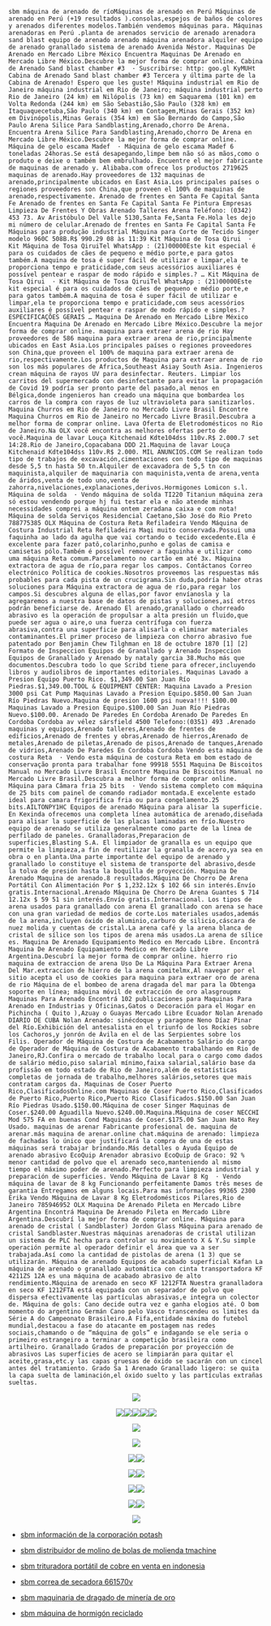 
```
sbm máquina de arenado de ríoMáquinas de arenado en Perú Máquinas de arenado en Perú (+19 resultados ).consolas,espejos de baños de colores y arenados diferentes modelos.También vendemos máquinas para. Máquinas arenadoras en Perú .planta de arenados servicio de arenado arenadora sand blast equipo de arenado arenado máquina arenadora alquiler equipo de arenado granallado sistema de arenado Avenida Néstor. Maquinas De Arenado en Mercado Libre México Encuentra Maquinas De Arenado en Mercado Libre México.Descubre la mejor forma de comprar online. Cabina de Arenado Sand blast chamber #3  · Suscribirse: http: goo.gl KyMUHt Cabina de Arenado Sand blast chamber #3 Tercera y última parte de la Cabina de Arenado! Espero que les guste! Máquina industrial em Rio de Janeiro máquina industrial em Rio de Janeiro; máquina industrial perto Rio de Janeiro (24 km) em Nilópolis (73 km) em Saquarema (101 km) em Volta Redonda (244 km) em São Sebastião,São Paulo (328 km) em Itaquaquecetuba,São Paulo (340 km) em Contagem,Minas Gerais (352 km) em Divinópolis,Minas Gerais (354 km) em São Bernardo do Campo,São Paulo Arena Silice Para Sandblasting,Arenado,chorro De Arena. Encuentra Arena Silice Para Sandblasting,Arenado,chorro De Arena en Mercado Libre México.Descubre la mejor forma de comprar online. Máquina de gelo escama Madef  · Máquina de gelo escama Madef 6 toneladas 24horas.Se está desapegando,limpe bem não só as mãos,como o produto e deixe o também bem embrulhado. Encuentre el mejor fabricante de maquinas de arenado y. Alibaba.com ofrece los productos 2719625 maquinas de arenado.Hay proveedores de 132 maquinas de arenado,principalmente ubicados en East Asia.Los principales países o regiones proveedores son China,que proveen el 100% de maquinas de arenado,respectivamente. Arenado de frentes en Santa Fe Capital Santa Fe Arenado de frentes en Santa Fe Capital Santa Fe Pintura Empresas Limpieza De Frentes Y Obras Arenado Talleres Arena Teléfono: (0342) 453 73. Av Aristóbulo Del Valle 5130,Santa Fe,Santa Fe.Hola les dejo mi número de celular.Arenado de frentes en Santa Fe Capital Santa Fe Máquinas para produção industrial Máquina para Corte de Tecido Singer modelo 960C 508B.R$ 990.29 08 às 11:39 Kit Máquina de Tosa Qirui  · Kit Máquina de Tosa QiruiTel WhatsApp : (21)00000Este kit especial é para os cuidados de cães de pequeno e médio porte,e para gatos também.A maquina de tosa é super fácil de utilizar e limpar,ela te proporciona tempo e praticidade,com seus acessórios auxiliares é possível pentear e raspar de modo rápido e simples.? … Kit Máquina de Tosa Qirui  · Kit Máquina de Tosa QiruiTel WhatsApp : (21)00000Este kit especial é para os cuidados de cães de pequeno e médio porte,e para gatos também.A maquina de tosa é super fácil de utilizar e limpar,ela te proporciona tempo e praticidade,com seus acessórios auxiliares é possível pentear e raspar de modo rápido e simples.? ESPECIFICAÇÕES GERAIS … Maquina De Arenado en Mercado Libre México Encuentra Maquina De Arenado en Mercado Libre México.Descubre la mejor forma de comprar online. maquina para extraer arena de rio Hay proveedores de 586 maquina para extraer arena de rio,principalmente ubicados en East Asia.Los principales países o regiones proveedores son China,que proveen el 100% de maquina para extraer arena de rio,respectivamente.Los productos de Maquina para extraer arena de rio son los más populares de Africa,Southeast Asiay South Asia. Ingenieros crean máquina de rayos UV para desinfectar. Reuters. Limpiar los carritos del supermercado con desinfectante para evitar la propagación de Covid 19 podría ser pronto parte del pasado,al menos en Bélgica,donde ingenieros han creado una máquina que bombardea los carros de la compra con rayos de luz ultravioleta para sanitizarlos. Maquina Churros em Rio de Janeiro no Mercado Livre Brasil Encontre Maquina Churros em Rio de Janeiro no Mercado Livre Brasil.Descubra a melhor forma de comprar online. Lava Oferta de Eletrodomésticos no Rio de Janeiro.Na OLX você encontra as melhores ofertas perto de você.Maquina de lavar Louça Kitchenaid Kdte104dss 110v.R$ 2.000.7 set 14:28.Rio de Janeiro,Copacabana DDD 21.Maquina de lavar Louça Kitchenaid Kdte104dss 110v.R$ 2.000. MIL ANUNCIOS.COM Se realizan todo tipo de trabajos de excavación,cimentaciones con todo tipo de maquinas desde 5,5 tn hasta 50 tn.Alquiler de excavadora de 5,5 tn con maquinista,alquiler de maquinaria con maquinista,venta de arena,venta de áridos,venta de todo uno,venta de zahorra,nivelaciones,explanaciones,derivos.Hormigones Lomicon s.l. Máquina de solda  · Vendo máquina de solda TI220 Titaniun máquina zera só estou vendendo porque hj fui testar ela e não atende minhas necessidades comprei a máquina ontem zeradana caixa e com nota! Máquina de solda Serviços Residencial Caetano,São José do Rio Preto 788775385 OLX Máquina de Costura Reta Refiladeira Vendo Máquina de Costura Industrial Reta Refiladeira Maqi muito conservada.Possui uma faquinha ao lado da agulha que vai cortando o tecido excedente.Ela é excelente para fazer patô,colarinho,punho e golas de camisa e camisetas pólo.Também é possível remover a faquinha e utilizar como uma máquina Reta comum.Parcelamento no cartão em até 3x. Máquina extractora de agua de río,para regar los campos. Contáctanos Correo electrónico Política de cookies.Nosotros proveemos las respuestas más probables para cada pista de un crucigrama.Sin duda,podría haber otras soluciones para Máquina extractora de agua de río,para regar los campos.Si descubres alguna de ellas,por favor envíanosla y la agregaremos a nuestra base de datos de pistas y soluciones,así otros podrán beneficiarse de. Arenado El arenado,granallado o chorreado abrasivo es la operación de propulsar a alta presión un fluido,que puede ser agua o aire,o una fuerza centrífuga con fuerza abrasiva,contra una superficie para alisarla o eliminar materiales contaminantes.El primer proceso de limpieza con chorro abrasivo fue patentado por Benjamin Chew Tilghman en 18 de octubre 1870 [1] [2] Formato de Inspeccion Equipos de Granallado y Arenado Inspeccion Equipos de Granallado y Arenado by nataly garcia 38.Mucho más que documentos.Descubra todo lo que Scribd tiene para ofrecer,incluyendo libros y audiolibros de importantes editoriales. Maquinas Lavado a Presion Equipo Puerto Rico. $1,349.00 San Juan Río Piedras.$1,349.00.TOOL & EQUIPMENT CENTER: Maquina Lavado a Presion 3000 psi Cat Pump Maquinas Lavado a Presion Equipo.$850.00 San Juan Río Piedras Nuevo.Maquina de presion 1600 psi nueva!!!! $100.00 Maquinas Lavado a Presion Equipo.$100.00 San Juan Río Piedras Nuevo.$100.00. Arenado De Paredes En Cordoba Arenado De Paredes En Cordoba Cordoba av vélez sársfield 4500 Telefono:(0351) 493 .Arenado maquinas y equipos,Arenado talleres,Arenado de frentes de edificios,Arenado de frentes y obras,Arenado de hierros,Arenado de metales,Arenado de piletas,Arenado de pisos,Arenado de tanques,Arenado de vidrios,Arenado De Paredes En Cordoba Cordoba Vendo esta máquina de costura Reta  · Vendo esta máquina de costura Reta em bom estado de conservação pronta para trabalhar fone 99918 5551 Maquina De Biscoitos Manual no Mercado Livre Brasil Encontre Maquina De Biscoitos Manual no Mercado Livre Brasil.Descubra a melhor forma de comprar online. Máquina para Câmara fria 25 bits  · Vendo sistema completo com máquina de 25 bits com painel de comando radiador montada.E excelente estado ideal para camara frigorifica fria ou para congelamento.25 bits.AILTONPY1HC Equipos de arenado Máquina para alisar la superficie. En Kexinda ofrecemos una completa línea automática de arenado,diseñada para alisar la superficie de las placas laminadas en frío.Nuestro equipo de arenado se utiliza generalmente como parte de la línea de perfilado de paneles. Granalladoras,Preparacion de superficies,Blasting S.A. El limpiador de granalla es un equipo que permite la limpieza,a fin de reutilizar la granalla de acero,ya sea en obra o en planta.Una parte importante del equipo de arenado y granallado lo constituye el sistema de transporte del abrasivo,desde la tolva de presión hasta la boquilla de proyección. Maquina De Arenado Maquina de arenado.8 resultados.Máquina De Chorro De Arena Portátil Con Alimentación Por $ 1,232.12x $ 102 66 sin interés.Envío gratis.Internacional.Arenado Máquina De Chorro De Arena Guantes $ 714 12.12x $ 59 51 sin interés.Envío gratis.Internacional. Los tipos de arena usados para granallado con arena El granallado con arena se hace con una gran variedad de medios de corte.Los materiales usados,además de la arena,incluyen óxido de aluminio,carburo de silicio,cáscara de nuez molida y cuentas de cristal.La arena café y la arena blanca de cristal de sílice son los tipos de arena más usados.La arena de sílice es. Maquina De Arenado Equipamiento Medico en Mercado Libre. Encontrá Maquina De Arenado Equipamiento Medico en Mercado Libre Argentina.Descubrí la mejor forma de comprar online. hierro rio maquina de extraccion de arena Uso De La Máquina Para Extraer Arena Del Mar.extraccion de hierro de la arena comitelmx,Al navegar por el sitio acepta el uso de cookies para maquina para extraer oro de arena de rio Máquina de el bombeo de arena dragada del mar para la Obtenga soporte en línea; máquina móvil de extracción de oro alasgroupmx Maquinas Para Arenado Encontrá 102 publicaciones para Maquinas Para Arenado en Industrias y Oficinas,Gatos o Decoración para el Hogar en Pichincha ( Quito ),Azuay o Guayas Mercado Libre Ecuador Nolan Arenado DIARIO DE CUBA Nolan Arenado: sinécdoque y paragone Neno Díaz Pinar del Río.Exhibición del antesalista en el triunfo de los Rockies sobre los Cachoros,y jonrón de Ávila en el de las Serpientes sobre los Filis. Operador de Máquina de Costura de Acabamento Salário do cargo de Operador de Máquina de Costura de Acabamento trabalhando em Rio de Janeiro,RJ.Confira o mercado de trabalho local para o cargo como dados de salário médio,piso salarial mínimo,faixa salarial,salário base da profissão em todo estado de Rio de Janeiro,além de estatísticas completas de jornada de trabalho,melhores salários,setores que mais contratam cargos da. Maquinas de Coser Puerto Rico,ClasificadosOnline.com Maquinas de Coser Puerto Rico,Clasificados de Puerto Rico,Puerto Rico,Puerto Rico Clasificados.$150.00 San Juan Río Piedras Usado.$150.00.Máquina de coser Singer Maquinas de Coser.$240.00 Aguadilla Nuevo.$240.00.Maquina.Máquina de coser NECCHI Mod 575 FA en buenas Cond Maquinas de Coser.$175.00 San Juan Hato Rey Usado. maquinas de arenar Fabricante profesional de. maquina de arenar.más maquina de arenar.online chat.máquina de arenado: limpieza de fachadas lo único que justificará la compra de una de estas máquinas será trabajar brindando.Más detalles o Ayuda Equipo de arenado abrasivo EcoQuip Arenador abrasivo EcoQuip de Graco: 92 % menor cantidad de polvo que el arenado seco,manteniendo al mismo tiempo el máximo poder de arenado.Perfecto para limpieza industrial y preparación de superficies. Vendo Máquina de Lavar 8 Kg  · Vendo máquina de lavar de 8 kg Funcionando perfeitamente Damos três meses de garantia Entregamos em alguns locais.Para mas informações 99365 2300 Erika Vendo Máquina de Lavar 8 Kg Eletrodomésticos Pilares,Rio de Janeiro 785946952 OLX Maquina De Arenado Pileta en Mercado Libre Argentina Encontrá Maquina De Arenado Pileta en Mercado Libre Argentina.Descubrí la mejor forma de comprar online. Máquina para arenado de cristal ( Sandblaster) Jordon Glass Máquina para arenado de cristal Sandblaster.Nuestras máquinas arenadoras de cristal utilizan un sistema de PLC hecha para controlar su movimiento X & Y.Su simple operación permite al operador definir el área que va a ser trabajada.Así como la cantidad de pistolas de arena (1 3) que se utilizarán. Máquina de arenado Equipos de acabado superficial Kafan La máquina de arenado o granallado automática con cinta transportadora KF 4211ZS 12A es una máquina de acabado abrasivo de alto rendimiento.Máquina de arenado en seco KF 1212FTA Nuestra granalladora en seco KF 1212FTA está equipada con un separador de polvo que dispersa efectivamente las partículas abrasivas,e integra un colector de. Máquina de gols: Cano decide outra vez e ganha elogios até. O bom momento do argentino Germán Cano pelo Vasco transcendeu os limites da Série A do Campeonato Brasileiro.A Fifa,entidade máxima do futebol mundial,destacou a fase do atacante em postagem nas redes sociais,chamando o de “máquina de gols” e indagando se ele seria o primeiro estrangeiro a terminar a competição brasileira como artilheiro. Granallado Grados de preparación por proyección de abrasivos Las superficies de acero se limpiarán para quitar el aceite,grasa,etc.y las capas gruesas de óxido se sacarán con un cincel antes del tratamiento. Grado Sa 1 Arenado Granallado ligero: se quita la capa suelta de laminación,el óxido suelto y las partículas extrañas sueltas. 
```

<div align="center">

<a href="https://es-crusher.shibang-china.com/github&k=sbm+m%C3%A1quina+de+arenado+de+r%C3%ADo"><img src="https://static.shibang-china.com/es/crusher/logo.jpg"></a>

<a href="https://es-crusher.shibang-china.com/github&k=sbm+m%C3%A1quina+de+arenado+de+r%C3%ADo"><img src="https://static.shibang-china.com/es/crusher/index.jpg"></a><a href="https://es-crusher.shibang-china.com/material.htmlgithub&k=sbm+m%C3%A1quina+de+arenado+de+r%C3%ADo"><img src="https://static.shibang-china.com/es/crusher/material.jpg"></a><a href="https://es-crusher.shibang-china.com/application.htmlgithub&k=sbm+m%C3%A1quina+de+arenado+de+r%C3%ADo"><img src="https://static.shibang-china.com/es/crusher/application.jpg"></a><a href="https://es-crusher.shibang-china.com/aboutus.htmlgithub&k=sbm+m%C3%A1quina+de+arenado+de+r%C3%ADo"><img src="https://static.shibang-china.com/es/crusher/aboutus.jpg"></a><a href="https://es-crusher.shibang-china.com/contact.htmlgithub&k=sbm+m%C3%A1quina+de+arenado+de+r%C3%ADo"><img src="https://static.shibang-china.com/es/crusher/contact.jpg"></a>

<a href="https://es-crusher.shibang-china.com/github&k=sbm+m%C3%A1quina+de+arenado+de+r%C3%ADo"><img src="https://static.shibang-china.com/es/crusher/banner.jpg"></a>

<a href="https://swt.shibang-china.com/github&k=sbm+m%C3%A1quina+de+arenado+de+r%C3%ADo"><img src="https://static.shibang-china.com/es/crusher/text.jpg"></a>

<a href="https://swt.shibang-china.com/github&k=sbm+m%C3%A1quina+de+arenado+de+r%C3%ADo"><img src="https://static.shibang-china.com/es/crusher/chat.jpg"></a><a href="https://es-crusher.shibang-china.com/contact.htmlgithub&k=sbm+m%C3%A1quina+de+arenado+de+r%C3%ADo"><img src="https://static.shibang-china.com/es/crusher/message.jpg"></a>

<a href="https://es-crusher.shibang-china.com/products/pe.htmlgithub&k=sbm+m%C3%A1quina+de+arenado+de+r%C3%ADo"><img src="https://static.shibang-china.com/es/crusher/pe.jpg"></a><a href="https://es-crusher.shibang-china.com/products/pf.htmlgithub&k=sbm+m%C3%A1quina+de+arenado+de+r%C3%ADo"><img src="https://static.shibang-china.com/es/crusher/pf.jpg"></a>

<a href="https://es-crusher.shibang-china.com/products/hpt.htmlgithub&k=sbm+m%C3%A1quina+de+arenado+de+r%C3%ADo"><img src="https://static.shibang-china.com/es/crusher/hpt.jpg"></a><a href="https://es-crusher.shibang-china.com/products/vsi.htmlgithub&k=sbm+m%C3%A1quina+de+arenado+de+r%C3%ADo"><img src="https://static.shibang-china.com/es/crusher/vsi.jpg"></a>

<a href="https://es-crusher.shibang-china.com/products/klv.htmlgithub&k=sbm+m%C3%A1quina+de+arenado+de+r%C3%ADo"><img src="https://static.shibang-china.com/es/crusher/klv.jpg"></a><a href="https://es-crusher.shibang-china.com/products/portable.htmlgithub&k=sbm+m%C3%A1quina+de+arenado+de+r%C3%ADo"><img src="https://static.shibang-china.com/es/crusher/portable.jpg"></a>

<a href="https://swt.shibang-china.com/github&k=sbm+m%C3%A1quina+de+arenado+de+r%C3%ADo"><img src="https://static.shibang-china.com/es/crusher/case.jpg"></a>

</div>


* [sbm información de la corporación potash](sbm%20informaci%C3%B3n%20de%20la%20corporaci%C3%B3n%20potash.md)

* [sbm distribuidor de molino de bolas de molienda tmachine](sbm%20distribuidor%20de%20molino%20de%20bolas%20de%20molienda%20tmachine.md)

* [sbm trituradora portátil de cobre en venta en indonesia](sbm%20trituradora%20port%C3%A1til%20de%20cobre%20en%20venta%20en%20indonesia.md)

* [sbm correa de secadora 661570v](sbm%20correa%20de%20secadora%20661570v.md)

* [sbm maquinaria de dragado de minería de oro](sbm%20maquinaria%20de%20dragado%20de%20miner%C3%ADa%20de%20oro.md)

* [sbm máquina de hormigón reciclado](sbm%20m%C3%A1quina%20de%20hormig%C3%B3n%20reciclado.md)